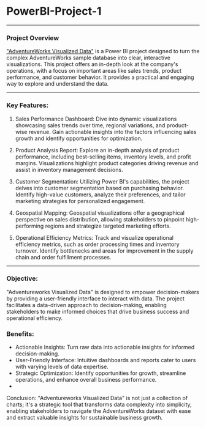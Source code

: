 # PowerBI-Project-1
---
### Project Overview

["AdventureWorks Visualized Data"](https://1drv.ms/u/c/53d9d0eaf14ddcbb/EVqJ_n6fszlDlmdw263zKiUBCQSKP_PkjNbFxx1pdz7G1w?e=gY4QNK) is a Power BI project designed to turn the complex AdventureWorks sample database into clear, interactive visualizations. This project offers an in-depth look at the company's operations, with a focus on important areas like sales trends, product performance, and customer behavior. It provides a practical and engaging way to explore and understand the data.

---
### Key Features:

1. Sales Performance Dashboard: Dive into dynamic visualizations showcasing sales trends over time, regional variations, and product-wise revenue. Gain actionable insights into the factors influencing sales growth and identify opportunities for optimization.

2. Product Analysis Report: Explore an in-depth analysis of product performance, including best-selling items, inventory levels, and profit margins. Visualizations highlight product categories driving revenue and assist in inventory management decisions.

3. Customer Segmentation: Utilizing Power BI's capabilities, the project delves into customer segmentation based on purchasing behavior. Identify high-value customers, analyze their preferences, and tailor marketing strategies for personalized engagement.

4. Geospatial Mapping: Geospatial visualizations offer a geographical perspective on sales distribution, allowing stakeholders to pinpoint high-performing regions and strategize targeted marketing efforts.

5. Operational Efficiency Metrics: Track and visualize operational efficiency metrics, such as order processing times and inventory turnover. Identify bottlenecks and areas for improvement in the supply chain and order fulfillment processes.
---
### Objective: 
"Adventureworks Visualized Data" is designed to empower decision-makers by providing a user-friendly interface to interact with data. The project facilitates a data-driven approach to decision-making, enabling stakeholders to make informed choices that drive business success and operational efficiency.

### Benefits:
- Actionable Insights: Turn raw data into actionable insights for informed decision-making.
- User-Friendly Interface: Intuitive dashboards and reports cater to users with varying levels of data expertise.
- Strategic Optimization: Identify opportunities for growth, streamline operations, and enhance overall business performance.
- 
Conclusion: "Adventureworks Visualized Data" is not just a collection of charts; it's a strategic tool that transforms data complexity into simplicity, enabling stakeholders to navigate the AdventureWorks dataset with ease and extract valuable insights for sustainable business growth.
